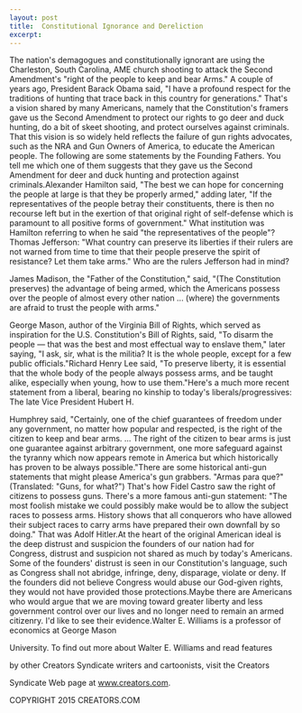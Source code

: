 ```yaml
---
layout: post
title:  Constitutional Ignorance and Dereliction
excerpt:
---
```




The nation's demagogues and constitutionally ignorant are using the Charleston, South Carolina, AME church shooting to attack the Second Amendment's "right of the people to keep and bear Arms." A couple of years ago, President Barack Obama said, "I have a profound respect for the traditions of hunting that trace back in this country for generations." That's a vision shared by many Americans, namely that the Constitution's framers gave us the Second Amendment to protect our rights to go deer and duck hunting, do a bit of skeet shooting, and protect ourselves against criminals. That this vision is so widely held reflects the failure of gun rights advocates, such as the NRA and Gun Owners of America, to educate the American people. The following are some statements by the Founding Fathers. You tell me which one of them suggests that they gave us the Second Amendment for deer and duck hunting and protection against criminals.Alexander Hamilton said, "The best we can hope for concerning the people at large is that they be properly armed," adding later, "If the representatives of the people betray their constituents, there is then no recourse left but in the exertion of that original right of self-defense which is paramount to all positive forms of government." What institution was Hamilton referring to when he said "the representatives of the people"?Thomas Jefferson: "What country can preserve its liberties if their rulers are not warned from time to time that their people preserve the spirit of resistance? Let them take arms." Who are the rulers Jefferson had in mind?

James Madison, the "Father of the Constitution," said, "(The Constitution preserves) the advantage of being armed, which the Americans possess over the people of almost every other nation ... (where) the governments are afraid to trust the people with arms."

George Mason, author of the Virginia Bill of Rights, which served as inspiration for the U.S. Constitution's Bill of Rights, said, "To disarm the people — that was the best and most effectual way to enslave them," later saying, "I ask, sir, what is the militia? It is the whole people, except for a few public officials."Richard Henry Lee said, "To preserve liberty, it is essential that the whole body of the people always possess arms, and be taught alike, especially when young, how to use them."Here's a much more recent statement from a liberal, bearing no kinship to today's liberals/progressives: The late Vice President Hubert H.

 Humphrey said, "Certainly, one of the chief guarantees of freedom under any government, no matter how popular and respected, is the right of the citizen to keep and bear arms. ... The right of the citizen to bear arms is just one guarantee against arbitrary government, one more safeguard against the tyranny which now appears remote in America but which historically has proven to be always possible."There are some historical anti-gun statements that might please America's gun grabbers. "Armas para que?" (Translated: "Guns, for what?") That's how Fidel Castro saw the right of citizens to possess guns. There's a more famous anti-gun statement: "The most foolish mistake we could possibly make would be to allow the subject races to possess arms. History shows that all conquerors who have allowed their subject races to carry arms have prepared their own downfall by so doing." That was Adolf Hitler.At the heart of the original American ideal is the deep distrust and suspicion the founders of our nation had for Congress, distrust and suspicion not shared as much by today's Americans. Some of the founders' distrust is seen in our Constitution's language, such as Congress shall not abridge, infringe, deny, disparage, violate or deny. If the founders did not believe Congress would abuse our God-given rights, they would not have provided those protections.Maybe there are Americans who would argue that we are moving toward greater liberty and less government control over our lives and no longer need to remain an armed citizenry. I'd like to see their evidence.Walter E. Williams is a professor of economics at George Mason 

University. To find out more about Walter E. Williams and read features 

by other Creators Syndicate writers and cartoonists, visit the Creators 

Syndicate Web page at www.creators.com.

COPYRIGHT 2015 CREATORS.COM
